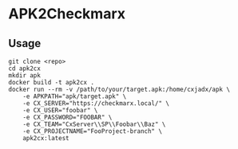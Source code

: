 APK2Checkmarx
=============

Usage
-----

    git clone <repo>
    cd apk2cx
    mkdir apk
    docker build -t apk2cx .
    docker run --rm -v /path/to/your/target.apk:/home/cxjadx/apk \
        -e APKPATH="apk/target.apk" \
        -e CX_SERVER="https://checkmarx.local/" \
        -e CX_USER="foobar" \
        -e CX_PASSWORD="FOOBAR" \
        -e CX_TEAM="CxServer\\SP\\Foobar\\Baz" \
        -e CX_PROJECTNAME="FooProject-branch" \
        apk2cx:latest

